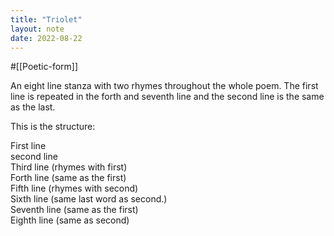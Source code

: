 ```yaml
---
title: "Triolet"
layout: note
date: 2022-08-22
---
```


#[[Poetic-form]] 

An eight line stanza with two rhymes throughout the whole poem. The first line is repeated in the forth and seventh line and the second line is the same as the last.

This is the structure:

First line  
second line  
Third line (rhymes with first)  
Forth line (same as the first)  
Fifth line (rhymes with second)  
Sixth line (same last word as second.)  
Seventh line (same as the first)  
Eighth line (same as second)  
